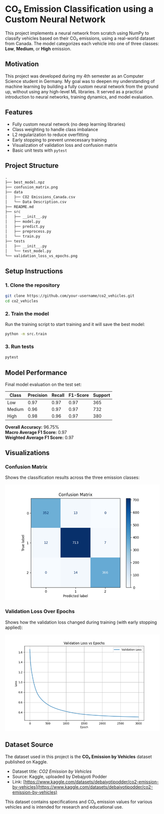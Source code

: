 # CO₂ Emission Classification using a Custom Neural Network

This project implements a neural network from scratch using NumPy to classify vehicles based on their CO₂ emissions, using a real-world dataset from Canada. The model categorizes each vehicle into one of three classes: **Low**, **Medium**, or **High** emission.

## Motivation

This project was developed during my 4th semester as an Computer Science student in Germany. My goal was to deepen my understanding of machine learning by building a fully custom neural network from the ground up, without using any high-level ML libraries. It served as a practical introduction to neural networks, training dynamics, and model evaluation.

## Features

- Fully custom neural network (no deep learning libraries)
- Class weighting to handle class imbalance
- L2 regularization to reduce overfitting
- Early stopping to prevent unnecessary training
- Visualization of validation loss and confusion matrix
- Basic unit tests with `pytest`

## Project Structure
```
.
├── best_model.npz
├── confusion_matrix.png
├── data
│   ├── CO2 Emissions_Canada.csv
│   └── Data Description.csv
├── README.md
├── src
│   ├── __init__.py
│   ├── model.py
│   ├── predict.py
│   ├── preprocess.py
│   └── train.py
├── tests
│   ├── __init__.py
│   └── test_model.py
└── validation_loss_vs_epochs.png
```

## Setup Instructions

### 1. Clone the repository

```bash
git clone https://github.com/your-username/co2_vehicles.git
cd co2_vehicles
```

### 2. Train the model
Run the training script to start training and it will save the best model:
```bash
python -m src.train
```

### 3. Run tests
```bash
pytest
```

## Model Performance

Final model evaluation on the test set:

| Class   | Precision | Recall | F1-Score | Support |
|---------|-----------|--------|----------|---------|
| Low     | 0.97      | 0.97   | 0.97     | 365     |
| Medium  | 0.96      | 0.97   | 0.97     | 732     |
| High    | 0.98      | 0.96   | 0.97     | 380     |

**Overall Accuracy:** 96.75%  
**Macro Average F1 Score:** 0.97  
**Weighted Average F1 Score:** 0.97

## Visualizations

### Confusion Matrix  
Shows the classification results across the three emission classes:

![Confusion Matrix](confusion_matrix.png)

### Validation Loss Over Epochs  
Shows how the validation loss changed during training (with early stopping applied):

![Validation Loss vs Epochs](validation_loss_vs_epochs.png)


## Dataset Source

The dataset used in this project is the **CO₂ Emission by Vehicles** dataset published on Kaggle.

- Dataset title: *CO2 Emission by Vehicles*
- Source: Kaggle, uploaded by Debajyoti Podder  
- Link: [https://www.kaggle.com/datasets/debajyotipodder/co2-emission-by-vehicles](https://www.kaggle.com/datasets/debajyotipodder/co2-emission-by-vehicles)

This dataset contains specifications and CO₂ emission values for various vehicles and is intended for research and educational use.
